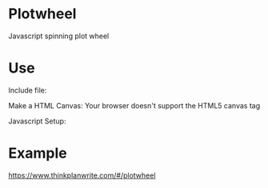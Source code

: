 # Plotwheel
Javascript spinning plot wheel

# Use
Include file:
<script type="text/javascript" src="plotwheel.js"></script>

Make a HTML Canvas:
<canvas id="myWheel" width="1000" height="900">
	Your browser doesn't support the HTML5 canvas tag
</canvas>

Javascript Setup:
<script>
		// Set up Wheel Settings
		var settings = {
			canvasId: 'myWheel',
			fontSize: '15px',
			textColors: ["#922B21", "#76448A", "#1F618D", "#117A65"],
			quotes: [
				"Every rose has its thorn", 
				"Every night has its dawn",
				"Every cowboy sings a sad, sad song",
				"Just like every rose has its thorn"
			],
		};
		
    // Create Plotwheel object with settings
		var wheel = new Plotwheel(settings);
		
    // Set wheel up to spin whenever someone clicks inside the wheel
		document.getElementById("myWheel").addEventListener('mouseup', function() {
			wheel.spin();
		});
</script>

# Example
https://www.thinkplanwrite.com/#/plotwheel
